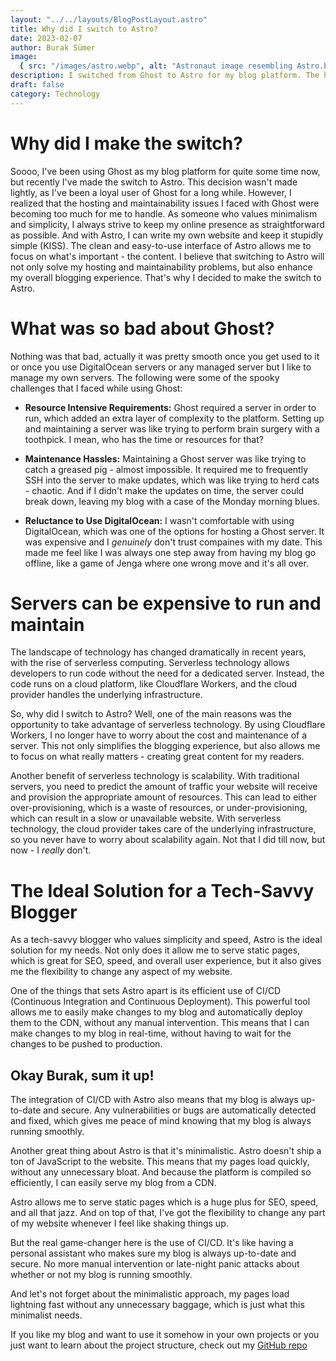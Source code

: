 ```yaml
---
layout: "../../layouts/BlogPostLayout.astro"
title: Why did I switch to Astro?
date: 2023-02-07
author: Burak Sümer
image:
  { src: "/images/astro.webp", alt: "Astronaut image resembling Astro.build" }
description: I switched from Ghost to Astro for my blog platform. The hosting and maintainability issues with Ghost became too much to handle. Astro's simpleness, use of serverless technology, and efficient CI/CD make it an ideal solution for my needs as a tech-savvy who values minimalism and simplicity. The use of serverless technology means I don't have to worry about server costs and maintenance, while CI/CD ensures my blog is always up-to-date and secure. Additionally, Astro's minimalistic approach means pages load quickly without any unnecessary bloat, making it the perfect fit for a minimalist like myself.
draft: false
category: Technology
---
```


# Why did I make the switch?

Soooo, I've been using Ghost as my blog platform for quite some time now, but recently I've made the switch to Astro. This decision wasn't made lightly, as I've been a loyal user of Ghost for a long while. However, I realized that the hosting and maintainability issues I faced with Ghost were becoming too much for me to handle. As someone who values minimalism and simplicity, I always strive to keep my online presence as straightforward as possible. And with Astro, I can write my own website and keep it stupidly simple (KISS). The clean and easy-to-use interface of Astro allows me to focus on what's important - the content. I believe that switching to Astro will not only solve my hosting and maintainability problems, but also enhance my overall blogging experience. That's why I decided to make the switch to Astro.

# What was so bad about Ghost?

Nothing was that bad, actually it was pretty smooth once you get used to it or once you use DigitalOcean servers or any managed server but I like to manage my own servers. The following were some of the spooky challenges that I faced while using Ghost:

- **Resource Intensive Requirements:** Ghost required a server in order to run, which added an extra layer of complexity to the platform. Setting up and maintaining a server was like trying to perform brain surgery with a toothpick. I mean, who has the time or resources for that?

- **Maintenance Hassles:** Maintaining a Ghost server was like trying to catch a greased pig - almost impossible. It required me to frequently SSH into the server to make updates, which was like trying to herd cats - chaotic. And if I didn't make the updates on time, the server could break down, leaving my blog with a case of the Monday morning blues.

- **Reluctance to Use DigitalOcean:** I wasn't comfortable with using DigitalOcean, which was one of the options for hosting a Ghost server. It was expensive and I _genuinely_ don't trust compaines with my date. This made me feel like I was always one step away from having my blog go offline, like a game of Jenga where one wrong move and it's all over.

# Servers can be expensive to run and maintain

The landscape of technology has changed dramatically in recent years, with the rise of serverless computing. Serverless technology allows developers to run code without the need for a dedicated server. Instead, the code runs on a cloud platform, like Cloudflare Workers, and the cloud provider handles the underlying infrastructure.

So, why did I switch to Astro? Well, one of the main reasons was the opportunity to take advantage of serverless technology. By using Cloudflare Workers, I no longer have to worry about the cost and maintenance of a server. This not only simplifies the blogging experience, but also allows me to focus on what really matters - creating great content for my readers.

Another benefit of serverless technology is scalability. With traditional servers, you need to predict the amount of traffic your website will receive and provision the appropriate amount of resources. This can lead to either over-provisioning, which is a waste of resources, or under-provisioning, which can result in a slow or unavailable website. With serverless technology, the cloud provider takes care of the underlying infrastructure, so you never have to worry about scalability again. Not that I did till now, but now - I _really_ don't.

# The Ideal Solution for a Tech-Savvy Blogger

As a tech-savvy blogger who values simplicity and speed, Astro is the ideal solution for my needs. Not only does it allow me to serve static pages, which is great for SEO, speed, and overall user experience, but it also gives me the flexibility to change any aspect of my website.

One of the things that sets Astro apart is its efficient use of CI/CD (Continuous Integration and Continuous Deployment). This powerful tool allows me to easily make changes to my blog and automatically deploy them to the CDN, without any manual intervention. This means that I can make changes to my blog in real-time, without having to wait for the changes to be pushed to production.

## Okay Burak, sum it up!

The integration of CI/CD with Astro also means that my blog is always up-to-date and secure. Any vulnerabilities or bugs are automatically detected and fixed, which gives me peace of mind knowing that my blog is always running smoothly.

Another great thing about Astro is that it's minimalistic. Astro doesn't ship a ton of JavaScript to the website. This means that my pages load quickly, without any unnecessary bloat. And because the platform is compiled so efficiently, I can easily serve my blog from a CDN.

Astro allows me to serve static pages which is a huge plus for SEO, speed, and all that jazz. And on top of that, I've got the flexibility to change any part of my website whenever I feel like shaking things up.

But the real game-changer here is the use of CI/CD. It's like having a personal assistant who makes sure my blog is always up-to-date and secure. No more manual intervention or late-night panic attacks about whether or not my blog is running smoothly.

And let's not forget about the minimalistic approach, my pages load lightning fast without any unnecessary baggage, which is just what this minimalist needs.

If you like my blog and want to use it somehow in your own projects or you just want to learn about the project structure, check out my [GitHub repo](https://github.com/burraksumer/burakMulayim)
